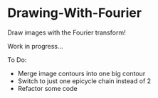 # Drawing-With-Fourier
Draw images with the Fourier transform!

Work in progress...

To Do:
* Merge image contours into one big contour
* Switch to just one epicycle chain instead of 2
* Refactor some code
